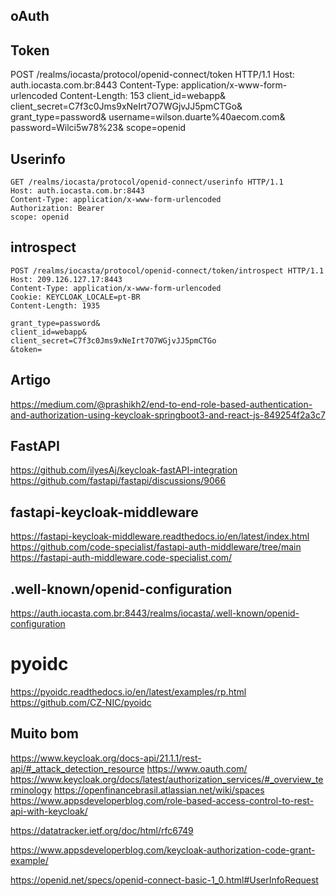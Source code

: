 ## oAuth


## Token

POST /realms/iocasta/protocol/openid-connect/token HTTP/1.1
Host: auth.iocasta.com.br:8443
Content-Type: application/x-www-form-urlencoded
Content-Length: 153
client_id=webapp&
client_secret=C7f3c0Jms9xNeIrt7O7WGjvJJ5pmCTGo&
grant_type=password&
username=wilson.duarte%40aecom.com&
password=Wilci5w78%23&
scope=openid


## Userinfo

``` curl
GET /realms/iocasta/protocol/openid-connect/userinfo HTTP/1.1
Host: auth.iocasta.com.br:8443
Content-Type: application/x-www-form-urlencoded
Authorization: Bearer 
scope: openid
```

## introspect
``` curl
POST /realms/iocasta/protocol/openid-connect/token/introspect HTTP/1.1
Host: 209.126.127.17:8443
Content-Type: application/x-www-form-urlencoded
Cookie: KEYCLOAK_LOCALE=pt-BR
Content-Length: 1935

grant_type=password&
client_id=webapp&
client_secret=C7f3c0Jms9xNeIrt7O7WGjvJJ5pmCTGo
&token=
```


## Artigo
https://medium.com/@prashikh2/end-to-end-role-based-authentication-and-authorization-using-keycloak-springboot3-and-react-js-849254f2a3c7



## FastAPI
https://github.com/ilyesAj/keycloak-fastAPI-integration
https://github.com/fastapi/fastapi/discussions/9066

##  fastapi-keycloak-middleware
https://fastapi-keycloak-middleware.readthedocs.io/en/latest/index.html
https://github.com/code-specialist/fastapi-auth-middleware/tree/main
https://fastapi-auth-middleware.code-specialist.com/

## .well-known/openid-configuration
https://auth.iocasta.com.br:8443/realms/iocasta/.well-known/openid-configuration

# pyoidc
https://pyoidc.readthedocs.io/en/latest/examples/rp.html
https://github.com/CZ-NIC/pyoidc

## Muito bom
https://www.keycloak.org/docs-api/21.1.1/rest-api/#_attack_detection_resource
https://www.oauth.com/
https://www.keycloak.org/docs/latest/authorization_services/#_overview_terminology
https://openfinancebrasil.atlassian.net/wiki/spaces
https://www.appsdeveloperblog.com/role-based-access-control-to-rest-api-with-keycloak/

https://datatracker.ietf.org/doc/html/rfc6749

https://www.appsdeveloperblog.com/keycloak-authorization-code-grant-example/

https://openid.net/specs/openid-connect-basic-1_0.html#UserInfoRequest

